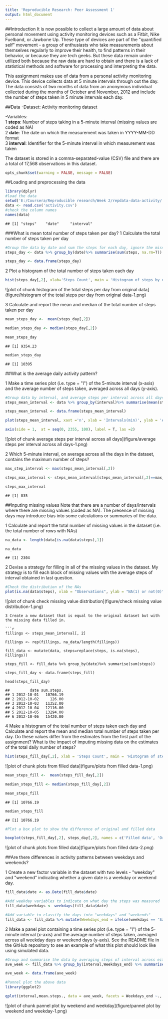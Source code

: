 ```yaml
---
title: 'Reproducible Research: Peer Assessment 1'
output: html_document
---
```

##Introduction
It is now possible to collect a large amount of data about personal movement using activity monitoring devices such as a Fitbit, Nike Fuelband, or Jawbone Up. These type of devices are part of the "quantified self" movement - a group of enthusiasts who take measurements about themselves regularly to improve their health, to find patterns in their behavior, or because they are tech geeks. But these data remain under-utilized both because the raw data are hard to obtain and there is a lack of statistical methods and software for processing and interpreting the data.

This assignment makes use of data from a personal activity monitoring device. This device collects data at 5 minute intervals through out the day. The data consists of two months of data from an anonymous individual collected during the months of October and November, 2012 and include the number of steps taken in 5 minute intervals each day.

##Data
-Dataset: Activity monitoring dataset  

-Variables:  
   1 **steps**: Number of steps taking in a 5-minute interval (missing values are coded as NA)  
   2 **date**: The date on which the measurement was taken in YYYY-MM-DD format  
   3 **interval**: Identifier for the 5-minute interval in which measurement was taken  
   
The dataset is stored in a comma-separated-value (CSV) file and there are a total of 17,568 observations in this dataset.


```r
opts_chunk$set(warning = FALSE, message = FALSE)
```

##Loading and preprocessing the data

```r
library(dplyr)
#load the data
setwd('E:/Coursera/Reproducible research/Week 2/repdata-data-activity/')
data <- read.csv('activity.csv')
#check the column names
names(data)
```

```
## [1] "steps"    "date"     "interval"
```

###What is mean total number of steps taken per day?
1 Calculate the total number of steps taken per day


```r
#Group the data by date and sum the steps for each day, ignore the missing value at the moment.
steps_day <- data %>% group_by(date)%>% summarise(sum(steps, na.rm=T))

steps_day <- data.frame(steps_day)
```

2 Plot a histogram of the total number of steps taken each day


```r
hist(steps_day[,2], xlab='Steps Count', main = 'Histogram of steps by day')
```

![plot of chunk histogram of the total steps per day from original data](figure/histogram of the total steps per day from original data-1.png) 

3 Calculate and report the mean and median of the total number of steps taken per day


```r
mean_steps_day <-  mean(steps_day[,2])

median_steps_day <- median(steps_day[,2])

mean_steps_day
```

```
## [1] 9354.23
```

```r
median_steps_day
```

```
## [1] 10395
```

##What is the average daily activity pattern?

1 Make a time series plot (i.e. type = "l") of the 5-minute interval (x-axis) and the average number of steps taken, averaged across all days (y-axis).  
 

```r
#Group data by interval, and average steps per interval across all days and plot
steps_mean_interval <- data %>% group_by(interval)%>% summarise(mean(steps, na.rm=T))

steps_mean_interval <- data.frame(steps_mean_interval)

plot(steps_mean_interval, xaxt ='n', xlab = 'Intervals(min)', ylab = 'Average steps by interval', main = 'Average steps taken by interval')

axis(side = 1,  at = seq(0, 2355, 100), label = T, las =2)
```

![plot of chunk average steps per interval across all days](figure/average steps per interval across all days-1.png) 

2 Which 5-minute interval, on average across all the days in the dataset, contains the maximum number of steps?


```r
max_step_interval <- max(steps_mean_interval[,2])

steps_max_interval <- steps_mean_interval[steps_mean_interval[,2]==max_step_interval, 1]

steps_max_interval
```

```
## [1] 835
```

##Inputing missing values
Note that there are a number of days/intervals where there are missing values (coded as NA). The presence of missing days may introduce bias into some calculations or summaries of the data.

1 Calculate and report the total number of missing values in the dataset (i.e. the total number of rows with NAs)

```r
na_data <- length(data[is.na(data$steps),1])

na_data
```

```
## [1] 2304
```

2 Devise a strategy for filling in all of the missing values in the dataset. 
  My strategy is to fill each block of missing values with the average steps of interval obtained in last question.
    

```r
#Check the distribution of the NAs
plot(is.na(data$steps), xlab = "Observations", ylab = "NA(1) or not(0)")
```

![plot of chunk check missing value distribution](figure/check missing value distribution-1.png) 

```
3 Create a new dataset that is equal to the original dataset but with the missing data filled in.

```r
fillings <- steps_mean_interval[, 2]

Fillings <- rep(fillings, na_data/length(fillings))

fill_data <- mutate(data, steps=replace(steps, is.na(steps), Fillings))

steps_fill <- fill_data %>% group_by(date)%>% summarise(sum(steps))

steps_fill_day <- data.frame(steps_fill)

head(steps_fill_day)
```

```
##         date sum.steps.
## 1 2012-10-01   10766.19
## 2 2012-10-02     126.00
## 3 2012-10-03   11352.00
## 4 2012-10-04   12116.00
## 5 2012-10-05   13294.00
## 6 2012-10-06   15420.00
```

4 Make a histogram of the total number of steps taken each day and Calculate and report the mean and median total number of steps taken per day. Do these values differ from the estimates from the first part of the assignment? What is the impact of imputing missing data on the estimates of the total daily number of steps?


```r
hist(steps_fill_day[,2], xlab = 'Steps Count', main = 'Histogram of steps by day')
```

![plot of chunk plots from filled data](figure/plots from filled data-1.png) 

```r
mean_steps_fill <-  mean(steps_fill_day[,2])

median_steps_fill <- median(steps_fill_day[,2])

mean_steps_fill
```

```
## [1] 10766.19
```

```r
median_steps_fill
```

```
## [1] 10766.19
```

```r
#Plot a box plot to show the difference of original and filled data

boxplot(steps_fill_day[,2], steps_day[,2], names = c('Filled data', 'Original data'))
```

![plot of chunk plots from filled data](figure/plots from filled data-2.png) 

##Are there differences in activity patterns between weekdays and weekends?

1 Create a new factor variable in the dataset with two levels - "weekday" and "weekend" indicating whether a given date is a weekday or weekend day.

```r
fill_data$date <- as.Date(fill_data$date)

#Add weekday variables to indicate on what day the steps was measured
fill_data$weekdays <- weekdays(fill_data$date)

#Add variable to classify the days into "weekdays" and "weekends"
fill_data <- fill_data %>% mutate(Weekdays_end = ifelse(weekdays == 'Saturday'| weekdays =='Sunday', "Weekend", "Weekday"))
```

2 Make a panel plot containing a time series plot (i.e. type = "l") of the 5-minute interval (x-axis) and the average number of steps taken, averaged across all weekday days or weekend days (y-axis). See the README file in the GitHub repository to see an example of what this plot should look like using simulated data.

```r
#Group and summarise the data by averaging steps of interval across either weekends or weekdays
ave_week <- fill_data %>% group_by(interval,Weekdays_end) %>% summarise(mean(steps)) %>% mutate(Weekdays_end = as.factor(Weekdays_end))

ave_week <- data.frame(ave_week)

#Pannel plot the above data
library(ggplot2)

qplot(interval,mean.steps., data = ave_week, facets = Weekdays_end ~., geom = "line", xlab = "Interval", ylab = "Number of steps")
```

![plot of chunk pannel plot by weekend and weekday](figure/pannel plot by weekend and weekday-1.png) 

